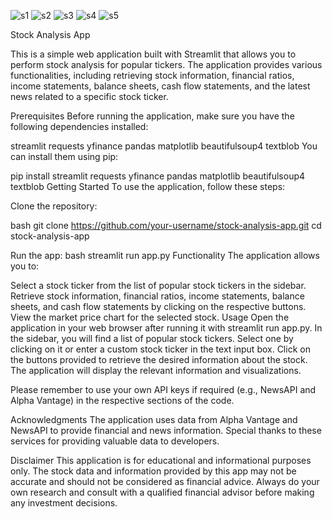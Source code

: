 ![s1](https://github.com/Ninad572/Projects/assets/99063627/d20f47eb-787a-4171-bed4-2c788c80da0a)
![s2](https://github.com/Ninad572/Projects/assets/99063627/2c2171e2-a133-426a-bdeb-d0f6a66bc2ea)
![s3](https://github.com/Ninad572/Projects/assets/99063627/f2e447f2-8e90-4e3e-b41e-d7fc51a30458)
![s4](https://github.com/Ninad572/Projects/assets/99063627/8969360f-5110-49c4-9d81-8f6bb75c3f71)
![s5](https://github.com/Ninad572/Projects/assets/99063627/ccfe7d39-c3ad-4901-9aff-dce3407106ac)

Stock Analysis App

This is a simple web application built with Streamlit that allows you to perform stock analysis for popular tickers. The application provides various functionalities, including retrieving stock information, financial ratios, income statements, balance sheets, cash flow statements, and the latest news related to a specific stock ticker.

Prerequisites
Before running the application, make sure you have the following dependencies installed:

streamlit
requests
yfinance
pandas
matplotlib
beautifulsoup4
textblob
You can install them using pip:


pip install streamlit requests yfinance pandas matplotlib beautifulsoup4 textblob
Getting Started
To use the application, follow these steps:

Clone the repository:

bash
git clone https://github.com/your-username/stock-analysis-app.git
cd stock-analysis-app

Run the app:
bash
streamlit run app.py
Functionality
The application allows you to:

Select a stock ticker from the list of popular stock tickers in the sidebar.
Retrieve stock information, financial ratios, income statements, balance sheets, and cash flow statements by clicking on the respective buttons.
View the market price chart for the selected stock.
Usage
Open the application in your web browser after running it with streamlit run app.py.
In the sidebar, you will find a list of popular stock tickers. Select one by clicking on it or enter a custom stock ticker in the text input box.
Click on the buttons provided to retrieve the desired information about the stock.
The application will display the relevant information and visualizations.

Please remember to use your own API keys if required (e.g., NewsAPI and Alpha Vantage) in the respective sections of the code.

Acknowledgments
The application uses data from Alpha Vantage and NewsAPI to provide financial and news information. Special thanks to these services for providing valuable data to developers.

Disclaimer
This application is for educational and informational purposes only. The stock data and information provided by this app may not be accurate and should not be considered as financial advice. Always do your own research and consult with a qualified financial advisor before making any investment decisions.
